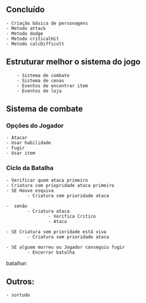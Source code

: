 ## Concluído
    - Criação básica de personagens
    - Metodo attack
    - Metodo dodge
    - Metodo criticalHit
    - Metodo calcDifficult

## Estruturar melhor o sistema do jogo
        - Sistema de combate
        - Sistema de cenas
        - Eventos de encontrar item
        - Eventos de loja

## Sistema de combate

### Opções do Jogador
    - Atacar
    - Usar habilidade
    - Fugir 
    - Usar item 

### Ciclo da Batalha

    - Verificar quem ataca primeiro
    - Criatura com priopridade ataca primeiro
    - SE Houve esquiva
            - Criatura sem prioridade ataca 
    
    -  senão
            - Criatura ataca
                    - Verifica Critico
                    - Ataca

    - SE Criatura sem prioridade está viva
            - Criatura sem prioridade ataca
    
    - SE alguem morreu ou Jogador conseguiu fugir
            - Encerrar batalha

batalhar:
## Outros: 
    - sortudo